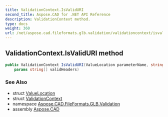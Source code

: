 ```yaml
---
title: ValidationContext.IsValidURI
second_title: Aspose.CAD for .NET API Reference
description: ValidationContext method. 
type: docs
weight: 360
url: /net/aspose.cad.fileformats.glb.validation/validationcontext/isvaliduri/
---
```

## ValidationContext.IsValidURI method

```csharp
public ValidationContext IsValidURI(ValueLocation parameterName, string gltfURI, 
    params string[] validHeaders)
```

### See Also

* struct [ValueLocation](../../valuelocation/)
* struct [ValidationContext](../)
* namespace [Aspose.CAD.FileFormats.GLB.Validation](../../../aspose.cad.fileformats.glb.validation/)
* assembly [Aspose.CAD](../../../)


